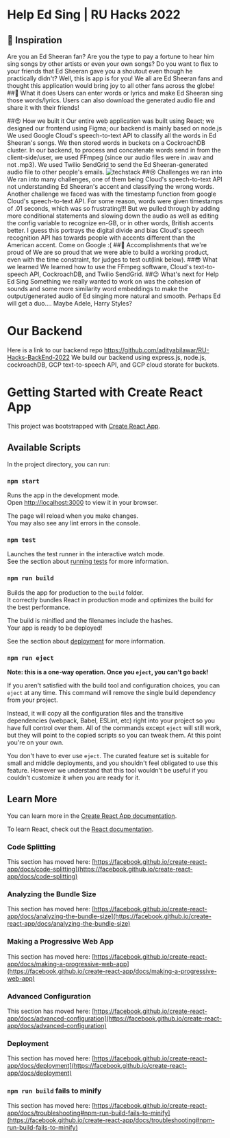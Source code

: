 # Help Ed Sing | RU Hacks 2022

## 🎵 Inspiration
Are you an Ed Sheeran fan? Are you the type to pay a fortune to hear him sing songs by other artists or even your own songs? Do you want to flex to your friends that Ed Sheeran gave you a shoutout even though he practically didn't? Well, this is app is for you! We all are Ed Sheeran fans and thought this application would bring joy to all other fans across the globe!
##🤔 What it does
Users can enter words or lyrics and make Ed Sheeran sing those words/lyrics. Users can also download the generated audio file and share it with their friends!

##😍 How we built it
Our entire web application was built using React; we designed our frontend using Figma; our backend is mainly based on node.js We used Google Cloud's speech-to-text API to classify all the words in Ed Sheeran's songs. We then stored words in buckets on a CockroachDB cluster. In our backend, to process and concatenate words send in from the client-side/user, we used FFmpeg (since our audio files were in .wav and not .mp3). We used Twilio SendGrid to send the Ed Sheeran-generated audio file to other people's emails. 
![techstack](https://cdn.discordapp.com/attachments/989949757751427117/990425587149598730/unknown.png)
##😢 Challenges we ran into
We ran into many challenges, one of them being Cloud's speech-to-text API not understanding Ed Sheeran's accent and classifying the wrong words. Another challenge we faced was with the timestamp function from google Cloud's speech-to-text API. For some reason, words were given timestamps of .01 seconds, which was so frustrating!!! But we pulled through by adding more conditional statements and slowing down the audio as well as editing the config variable to recognize en-GB, or in other words, British accents better. I guess this portrays the digital divide and bias Cloud's speech recognition API has towards people with accents different than the American accent. Come on Google :(
##🙌 Accomplishments that we're proud of
We are so proud that we were able to build a working product, even with the time constraint, for judges to test out(link below).
##😎 What we learned
We learned how to use the FFmpeg software, Cloud's text-to-speech API, CockroachDB, and Twilio SendGrid.
##😉 What's next for Help Ed Sing
Something we really wanted to work on was the cohesion of sounds  and some more similarity word embeddings to make the output/generated audio of Ed singing more natural and smooth. Perhaps Ed will get a duo.... Maybe Adele, Harry Styles?

# Our Backend
Here is a link to our backend repo https://github.com/adityabilawar/RU-Hacks-BackEnd-2022
We build our backend using express.js, node.js, cockroachDB, GCP text-to-speech API, and GCP cloud storate for buckets.

# Getting Started with Create React App

This project was bootstrapped with [Create React App](https://github.com/facebook/create-react-app).

## Available Scripts

In the project directory, you can run:

### `npm start`

Runs the app in the development mode.\
Open [http://localhost:3000](http://localhost:3000) to view it in your browser.

The page will reload when you make changes.\
You may also see any lint errors in the console.

### `npm test`

Launches the test runner in the interactive watch mode.\
See the section about [running tests](https://facebook.github.io/create-react-app/docs/running-tests) for more information.

### `npm run build`

Builds the app for production to the `build` folder.\
It correctly bundles React in production mode and optimizes the build for the best performance.

The build is minified and the filenames include the hashes.\
Your app is ready to be deployed!

See the section about [deployment](https://facebook.github.io/create-react-app/docs/deployment) for more information.

### `npm run eject`

**Note: this is a one-way operation. Once you `eject`, you can't go back!**

If you aren't satisfied with the build tool and configuration choices, you can `eject` at any time. This command will remove the single build dependency from your project.

Instead, it will copy all the configuration files and the transitive dependencies (webpack, Babel, ESLint, etc) right into your project so you have full control over them. All of the commands except `eject` will still work, but they will point to the copied scripts so you can tweak them. At this point you're on your own.

You don't have to ever use `eject`. The curated feature set is suitable for small and middle deployments, and you shouldn't feel obligated to use this feature. However we understand that this tool wouldn't be useful if you couldn't customize it when you are ready for it.

## Learn More

You can learn more in the [Create React App documentation](https://facebook.github.io/create-react-app/docs/getting-started).

To learn React, check out the [React documentation](https://reactjs.org/).

### Code Splitting

This section has moved here: [https://facebook.github.io/create-react-app/docs/code-splitting](https://facebook.github.io/create-react-app/docs/code-splitting)

### Analyzing the Bundle Size

This section has moved here: [https://facebook.github.io/create-react-app/docs/analyzing-the-bundle-size](https://facebook.github.io/create-react-app/docs/analyzing-the-bundle-size)

### Making a Progressive Web App

This section has moved here: [https://facebook.github.io/create-react-app/docs/making-a-progressive-web-app](https://facebook.github.io/create-react-app/docs/making-a-progressive-web-app)

### Advanced Configuration

This section has moved here: [https://facebook.github.io/create-react-app/docs/advanced-configuration](https://facebook.github.io/create-react-app/docs/advanced-configuration)

### Deployment

This section has moved here: [https://facebook.github.io/create-react-app/docs/deployment](https://facebook.github.io/create-react-app/docs/deployment)

### `npm run build` fails to minify

This section has moved here: [https://facebook.github.io/create-react-app/docs/troubleshooting#npm-run-build-fails-to-minify](https://facebook.github.io/create-react-app/docs/troubleshooting#npm-run-build-fails-to-minify)
